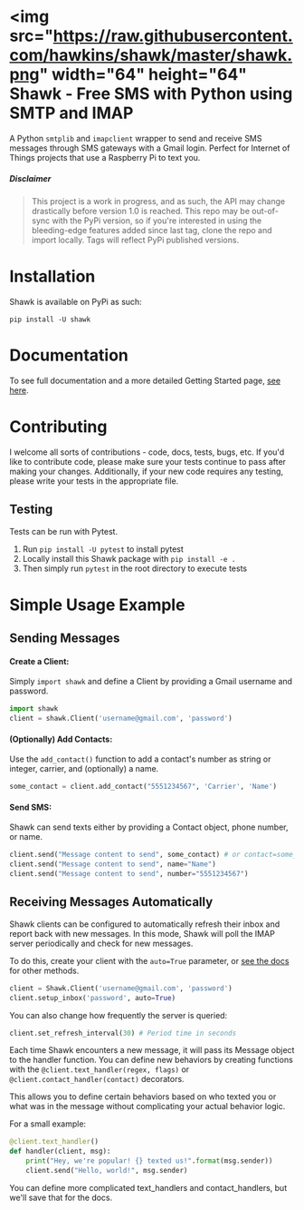 # <img src="https://raw.githubusercontent.com/hawkins/shawk/master/shawk.png" width="64" height="64"</img> Shawk - Free SMS with Python using SMTP and IMAP

A Python `smtplib` and `imapclient` wrapper to send and receive SMS messages through SMS gateways with a Gmail login.
Perfect for Internet of Things projects that use a Raspberry Pi to text you.


##### Disclaimer

> This project is a work in progress, and as such, the API may change drastically before version 1.0 is reached. This repo may be out-of-sync with the PyPi version, so if you're interested in using the bleeding-edge features added since last tag, clone the repo and import locally. Tags will reflect PyPi published versions.


# Installation

Shawk is available on PyPi as such:

```
pip install -U shawk
```


# Documentation

To see full documentation and a more detailed Getting Started page, [see here](https://shawk.readthedocs.io/en/latest/Getting%20Started.html).


# Contributing

I welcome all sorts of contributions - code, docs, tests, bugs, etc.
If you'd like to contribute code, please make sure your tests continue to pass after making your changes.
Additionally, if your new code requires any testing, please write your tests in the appropriate file.


## Testing

Tests can be run with Pytest.

1. Run `pip install -U pytest` to install pytest
2. Locally install this Shawk package with `pip install -e .`
3. Then simply run `pytest` in the root directory to execute tests


# Simple Usage Example

## Sending Messages

#### Create a Client:

Simply `import shawk` and define a Client by providing a Gmail username and password.

```Python
import shawk
client = shawk.Client('username@gmail.com', 'password')
```


#### (Optionally) Add Contacts:

Use the `add_contact()` function to add a contact's number as string or integer, carrier, and (optionally) a name.

```Python
some_contact = client.add_contact("5551234567", 'Carrier', 'Name')
```


#### Send SMS:

Shawk can send texts either by providing a Contact object, phone number, or name.

```Python
client.send("Message content to send", some_contact) # or contact=some_contact
client.send("Message content to send", name="Name")
client.send("Message content to send", number="5551234567")
```


## Receiving Messages Automatically

Shawk clients can be configured to automatically refresh their inbox and report back with new messages.
In this mode, Shawk will poll the IMAP server periodically and check for new messages.

To do this, create your client with the `auto=True` parameter, or [see the docs](https://shawk.readthedocs.io/en/latest/Client.html#shawk.Client.Client.setup_inbox) for other methods.

```Python
client = Shawk.Client('username@gmail.com', 'password')
client.setup_inbox('password', auto=True)
```

You can also change how frequently the server is queried:

```Python
client.set_refresh_interval(30) # Period time in seconds
```

Each time Shawk encounters a new message, it will pass its Message object to the handler function.
You can define new behaviors by creating functions with the `@client.text_handler(regex, flags)` or `@client.contact_handler(contact)` decorators.

This allows you to define certain behaviors based on who texted you or what was in the message without complicating your actual behavior logic.

For a small example:

```Python
@client.text_handler()
def handler(client, msg):
    print("Hey, we're popular! {} texted us!".format(msg.sender))
    client.send("Hello, world!", msg.sender)
```

You can define more complicated text_handlers and contact_handlers, but we'll save that for the docs.
